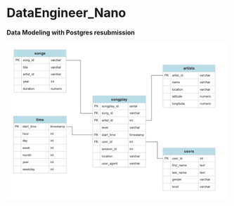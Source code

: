 # DataEngineer_Nano

**Data Modeling with Postgres resubmission**

![alt text](erd.png "Sparkify Star Schema ERD")
